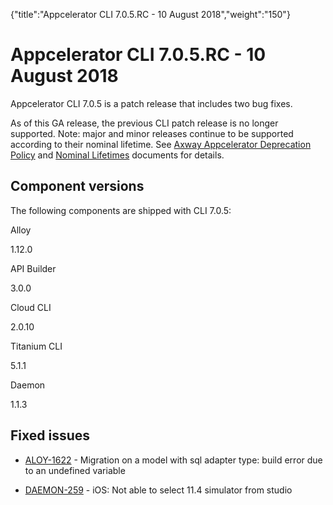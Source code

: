 {"title":"Appcelerator CLI 7.0.5.RC - 10 August 2018","weight":"150"} 

# Appcelerator CLI 7.0.5.RC - 10 August 2018

Appcelerator CLI 7.0.5 is a patch release that includes two bug fixes.

As of this GA release, the previous CLI patch release is no longer supported. Note: major and minor releases continue to be supported according to their nominal lifetime. See [Axway Appcelerator Deprecation Policy](/docs/appc/AMPLIFY_Appcelerator_Services_Overview/Axway_Appcelerator_Deprecation_Policy/) and [Nominal Lifetimes](/docs/appc/AMPLIFY_Appcelerator_Services_Overview/Axway_Appcelerator_Product_Lifecycle/#NominalLifetimes) documents for details.

## Component versions

The following components are shipped with CLI 7.0.5:

Alloy

1.12.0

API Builder

3.0.0

Cloud CLI

2.0.10

Titanium CLI

5.1.1

Daemon

1.1.3

## Fixed issues

*   [ALOY-1622](https://jira.appcelerator.org/browse/ALOY-1622) - Migration on a model with sql adapter type: build error due to an undefined variable
    
*   [DAEMON-259](https://jira.appcelerator.org/browse/DAEMON-259) - iOS: Not able to select 11.4 simulator from studio